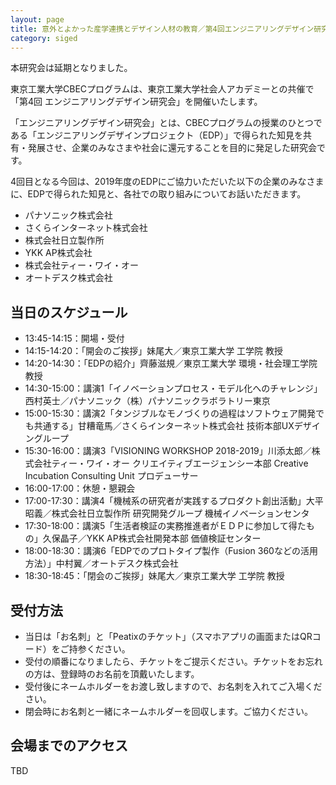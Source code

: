 ```yaml
---
layout: page
title: 意外とよかった産学連携とデザイン人材の教育／第4回エンジニアリングデザイン研究会
category: siged
---
```


<div class="alert alert-info" role="alert">
本研究会は延期となりました。
</div>

東京工業大学CBECプログラムは、東京工業大学社会人アカデミーとの共催で「第4回 エンジニアリングデザイン研究会」を開催いたします。

「エンジニアリングデザイン研究会」とは、CBECプログラムの授業のひとつである「エンジニアリングデザインプロジェクト（EDP）」で得られた知見を共有・発展させ、企業のみなさまや社会に還元することを目的に発足した研究会です。

4回目となる今回は、2019年度のEDPにご協力いただいた以下の企業のみなさまに、EDPで得られた知見と、各社での取り組みについてお話いただきます。

* パナソニック株式会社
* さくらインターネット株式会社
* 株式会社日立製作所
* YKK AP株式会社
* 株式会社ティー・ワイ・オー
* オートデスク株式会社

## 当日のスケジュール
* 13:45-14:15：開場・受付
* 14:15-14:20：「開会のご挨拶」妹尾大／東京工業大学 工学院 教授
* 14:20-14:30：「EDPの紹介」齊藤滋規／東京工業大学 環境・社会理工学院 教授
* 14:30-15:00：講演1「イノベーションプロセス・モデル化へのチャレンジ」西村英士／パナソニック（株）パナソニックラボラトリー東京
* 15:00-15:30：講演2「タンジブルなモノづくりの過程はソフトウェア開発でも共通する」甘糟竜馬／さくらインターネット株式会社 技術本部UXデザイングループ
* 15:30-16:00：講演3「VISIONING WORKSHOP 2018-2019」川添太郎／株式会社ティー・ワイ・オー クリエイティブエージェンシー本部 Creative Incubation Consulting Unit プロデューサー
* 16:00-17:00：休憩・懇親会
* 17:00-17:30：講演4「機械系の研究者が実践するプロダクト創出活動」大平昭義／株式会社日立製作所 研究開発グループ 機械イノベーションセンタ
* 17:30-18:00：講演5「生活者検証の実務推進者がＥＤＰに参加して得たもの」久保晶子／YKK AP株式会社開発本部 価値検証センター
* 18:00-18:30：講演6「EDPでのプロトタイプ製作（Fusion 360などの活用方法）」中村翼／オートデスク株式会社
* 18:30-18:45：「閉会のご挨拶」妹尾大／東京工業大学 工学院 教授

## 受付方法
* 当日は「お名刺」と「Peatixのチケット」（スマホアプリの画面またはQRコード）をご持参ください。
* 受付の順番になりましたら、チケットをご提示ください。チケットをお忘れの方は、登録時のお名前を頂戴いたします。
* 受付後にネームホルダーをお渡し致しますので、お名刺を入れてご入場ください。
* 閉会時にお名刺と一緒にネームホルダーを回収します。ご協力ください。

## 会場までのアクセス

TBD
